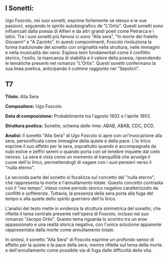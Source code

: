 ## I Sonetti:

Ugo Foscolo, nei suoi sonetti, esprime fortemente se stesso e le sue passioni, seguendo lo spirito autobiografico de "L'Ortis". Questi sonetti sono influenzati dalla poesia di Alfieri e da altri grandi poeti come Petrarca e i latini. Tra i suoi sonetti più famosi ci sono "Alla sera", "In morte del fratello Giovanni" e "A Zacinto". In questi componimenti, Foscolo rivoluziona la forma tradizionale del sonetto con originalità nella struttura, nelle immagini e nella musicalità dei versi. Esplora temi fondamentali come il conflitto storico, l'esilio, la mancanza di stabilità e il valore della poesia, riprendendo le tematiche presenti nel romanzo "L'Ortis". Questi sonetti confermano la sua linea poetica, anticipando il culmine raggiunto nei "Sepolcri".

## T7
**Titolo:** Alla Sera

**Compositore:** Ugo Foscolo

**Data di composizione:** Probabilmente tra l'agosto 1802 e l'aprile 1803.

**Struttura poetica:** Sonetto; schema delle rime: ABAB, ABAB, CDC, DCD.

**Analisi:**
Il sonetto "Alla Sera" di Ugo Foscolo si apre con un'invocazione alla sera, personificata come immagine della quiete e della pace. L'io lirico esprime il suo affetto per la sera, soprattutto quando è accompagnata da nubi estive e zeffiri sereni o quando porta con sé tenebre inquiete dal cielo nevoso. La sera è vista come un momento di tranquillità che avvolge il cuore dell'io lirico, permettendogli di vagare con i suoi pensieri verso il "nulla eterno".

La seconda parte del sonetto si focalizza sul concetto del "nulla eterno", che rappresenta la morte e l'annullamento totale. Questo concetto contrasta con il "reo tempo", inteso come periodo storico negativo caratterizzato da conflitti e sofferenze. Tuttavia, la presenza della sera porta alla fuga del tempo e alla quiete dello spirito guerriero dell'io lirico.

L'analisi del testo mette in evidenza la struttura simmetrica del sonetto, che riflette il tema centrale presente nell'opera di Foscolo, incluso nel suo romanzo "Jacopo Ortis". Questo tema riguarda lo scontro tra un eroe appassionato e una realtà storica negativa, con l'unica soluzione apparente rappresentata dalla morte come annullamento totale.

In sintesi, il sonetto "Alla Sera" di Foscolo esprime un profondo senso di affetto per la quiete e la pace della sera, mentre riflette sul tema della morte e dell'annullamento come possibile via di fuga dalle difficoltà della vita.
